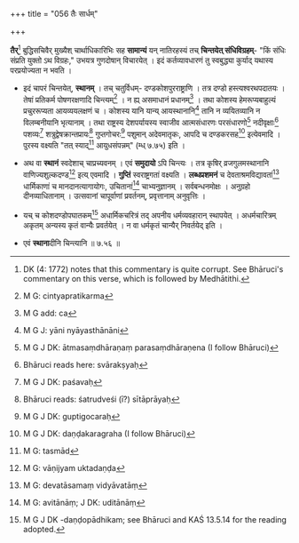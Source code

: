 +++
title = "056 तैः सार्धम्"

+++


**तैर्**[^७१] बुद्धिसचिवैर् मुख्यैश् चार्थाधिकारिभिः सह **सामान्यं** यन् नातिरहस्यं तच् **चिन्तयेत् संधिविग्रहम्**- "किं संधिः संप्रति युक्तो ऽथ विग्रहः," उभयत्र गुणदोषान् विचारयेत् । इदं कर्तव्यावधारणं तु स्वबुद्ध्या कुर्याद् यथास्य परप्रयोज्यता न भवति । 


[^७१]:
     DK (4: 1772) notes that this commentary is quite corrupt. See Bhāruci's commentary on this verse, which is followed by Medhātithi.

- इदं चापरं चिन्तयेत्, **स्थानम्** । तच् चतुर्विधम्- दण्डकोशपुरराष्ट्राणि । तत्र दण्डो हस्त्यश्वरथपदातयः । तेषां प्रतिकर्म पोषणरक्षणादि चिन्त्यम्[^७२] । न ह्य् असमाधानं प्रधानम्[^७३] । तथा कोशस्य हेमरूप्यबाहुल्यं प्रचुररूप्यता आयव्ययलक्षणं च । कोशस्य यानि यान्य् आयस्थानानि[^७४] तानि न व्ययितव्यानि न विलम्बनीयानि भृत्यानाम् । तथा राष्ट्रस्य देशपर्यायस्य स्वाजीव आत्मसंधारणः परसंधारणो[^७५] नदीवृक्षाः[^७६] पशव्यः[^७७] शत्रुद्वेषक्रान्तप्रायः[^७८] गुप्तगोचरः[^७९] पशुमान् अदेवमातृकः, आपदि च दण्डकरसह[^८०] इत्येवमादि । पुरस्य वक्ष्यति "तत् स्याद्[^८१] आयुधसंपन्नम्" (म्ध् ७.७५) इति । 


[^८१]:
     M G: tasmād


[^८०]:
     M G J DK: daṇḍakaragraha (I follow Bhāruci)


[^७९]:
     M G J DK: guptigocaraḥ


[^७८]:
     Bhāruci reads: śatrudveśi (ī?) sītāprāyaḥ


[^७७]:
     M G J DK: paśavaḥ


[^७६]:
     Bhāruci reads here: svārakṣyaḥ


[^७५]:
     M G J DK: ātmasaṃdhāraṇaṃ parasaṃdhāraṇena (I follow Bhāruci)


[^७४]:
     M G J: yāni nyāyasthānāni


[^७३]:
     M G add: ca


[^७२]:
     M G: cintyapratikarma

- अथ वा **स्थानं** स्वदेशाच् चाप्रच्यवनम् । एवं **समुदायो** ऽपि चिन्त्यः । तत्र कृषिर् व्रजगुलमस्थानानि वाणिज्यशुल्कदण्ड[^८२] इत्य् एवमादि । **गुप्तिं** स्वराष्ट्रगतां वक्ष्यति । **लब्धप्रशमनं** च देवताश्रमविद्यावतां[^८३] धार्मिकाणां च मानदानत्यागायोगः, उचितानां[^८४] चाभ्यनुज्ञानम् । सर्वबन्धनमोक्षः । अनुग्रहो दीनव्याधितानाम् । उत्सवानां चापूर्वाणां प्रवर्तनम्, प्रवृत्तानाम् अनुवृत्तिः । 


[^८४]:
     M G: avitānāṃ; J DK: uditānāṃ


[^८३]:
     M G: devatāsamaṃ vidyāvatāṃ


[^८२]:
     M G: vāṇijyam uktadaṇḍa

- यच् च कोशदण्डोपघातकम्[^८५] अधार्मिकचरित्रं तद् अपनीय धर्मव्यवहारान् स्थापयेत् । अधर्मचारित्रम् अकृतम् अन्यस्य कृतं वान्यैः प्रवर्तयेत् । न वा धर्मकृतं चान्यैर् निवर्तयेद् इति । 


[^८५]:
     M G J DK -daṇḍopādhikam; see Bhāruci and KAŚ 13.5.14 for the reading adopted.

- एवं **स्थाना**दीनि चिन्त्यानि ॥ ७.५६ ॥